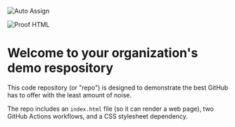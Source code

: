 ![Auto Assign](https://github.com/Fbook89/demo-repository/actions/workflows/auto-assign.yml/badge.svg)

![Proof HTML](https://github.com/Fbook89/demo-repository/actions/workflows/proof-html.yml/badge.svg)

# Welcome to your organization's demo respository
This code repository (or "repo") is designed to demonstrate the best GitHub has to offer with the least amount of noise.

The repo includes an `index.html` file (so it can render a web page), two GitHub Actions workflows, and a CSS stylesheet dependency.
